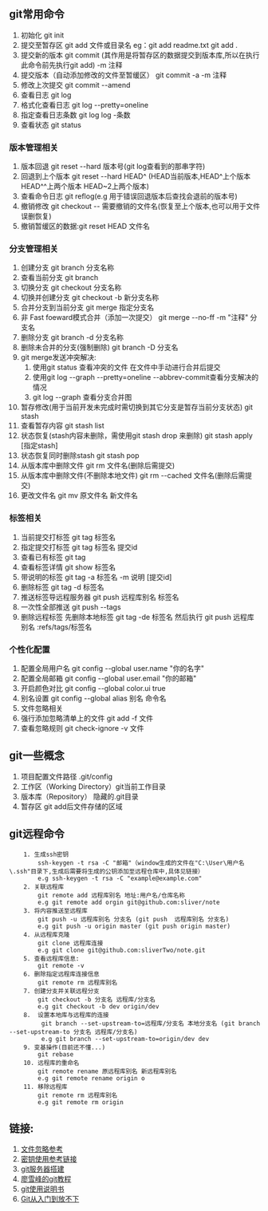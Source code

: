 ## git常用命令
1. 初始化 git init
2. 提交至暂存区  git add 文件或目录名 eg：git add readme.txt git add .
3. 提交新的版本 git commit (其作用是将暂存区的数据提交到版本库,所以在执行此命令前先执行git add) -m 注释
4. 提交版本（自动添加修改的文件至暂缓区） git commit -a -m 注释
5. 修改上次提交 git commit --amend
6. 查看日志 git log
7. 格式化查看日志 git log --pretty=oneline
8. 指定查看日志条数 git log log -条数
9. 查看状态 git status

### 版本管理相关
1. 版本回退 git reset --hard 版本号(git log查看到的那串字符) 
2. 回退到上个版本 git reset --hard HEAD^ (HEAD当前版本,HEAD^上个版本 HEAD^^上两个版本 HEAD~2上两个版本)
3. 查看命令日志 git reflog(e.g 用于错误回退版本后查找会退前的版本号)
4. 撤销修改 git checkout -- 需要撤销的文件名(恢复至上个版本,也可以用于文件误删恢复)
5. 撤销暂缓区的数据:git reset HEAD 文件名

### 分支管理相关
1. 创建分支 git branch 分支名称
2. 查看当前分支 git branch
3. 切换分支 git checkout 分支名称
4. 切换并创建分支 git checkout -b 新分支名称
5. 合并分支到当前分支 git merge 指定分支名
6. 非 Fast foeward模式合并（添加一次提交） git merge --no-ff -m "注释" 分支名
7. 删除分支 git branch -d 分支名称
8. 删除未合并的分支(强制删除) git branch -D 分支名
9. git merge发送冲突解决:
	1. 使用git status 查看冲突的文件 在文件中手动进行合并后提交 
	2. 使用git log --graph --pretty=oneline --abbrev-commit查看分支解决的情况
	3. git log --graph 查看分支合并图
10. 暂存修改(用于当前开发未完成时需切换到其它分支是暂存当前分支状态) git stash
11. 查看暂存内容 git stash list
12. 状态恢复(stash内容未删除，需使用git stash drop 来删除) git stash apply  [指定stash]
13. 状态恢复同时删除stash git stash pop
14. 从版本库中删除文件 git rm 文件名(删除后需提交)
15. 从版本库中删除文件(不删除本地文件) git rm --cached 文件名(删除后需提交)
16. 更改文件名 git mv 原文件名 新文件名

###  标签相关
1. 当前提交打标签 git tag 标签名
2. 指定提交打标签 git tag  标签名 提交id
3. 查看已有标签 git tag
4. 查看标签详情 git show 标签名
5. 带说明的标签 git tag -a 标签名 -m 说明 [提交id]
6. 删除标签 git tag -d 标签名
7. 推送标签导远程服务器 git push 远程库别名 标签名 
8. 一次性全部推送  git push --tags
9. 删除远程标签 先删除本地标签 git tag -de 标签名 然后执行 git push 远程库别名 :refs/tags/标签名

###  个性化配置
1. 配置全局用户名 git config --global user.name "你的名字"
2. 配置全局邮箱 git config --global user.email "你的邮箱"
3. 开启颜色对比 git config --global color.ui true
4. 别名设置 git config --global alias 别名 命令名
5. 文件忽略相关
6. 强行添加忽略清单上的文件 git  add -f 文件
7. 查看忽略规则 git check-ignore -v 文件

## git一些概念
1. 项目配置文件路径 .git/config
2. 工作区（Working Directory）git当前工作目录
3. 版本库（Repository） 隐藏的.git目录
4. 暂存区 git add后文件存储的区域

## git远程命令

```
	1. 生成ssh密钥
		ssh-keygen -t rsa -C "邮箱"（window生成的文件在"C:\User\用户名\.ssh"目录下,生成后需要将生成的公钥添加至远程仓库中,具体见链接）
		e.g ssh-keygen -t rsa -C "example@example.com" 
	2. 关联远程库
		git remote add 远程库别名 地址:用户名/仓库名称
		e.g git remote add orgin git@github.com:sliver/note
	3. 将内容推送至远程库
		git push -u 远程库别名 分支名 (git push  远程库别名 分支名)
		e.g git push -u origin master (git push origin master)
	4. 从远程库克隆
		git clone 远程库连接
		e.g git clone git@github.com:sliverTwo/note.git
	5. 查看远程库信息:
		git remote -v
	6. 删除指定远程库连接信息
		git remote rm 远程库别名
	7. 创建分支并关联远程分支
		git checkout -b 分支名 远程库/分支名
		e.g git checkout -b dev origin/dev
	8.	设置本地库与远程库的连接
		 git branch --set-upstream-to=远程库/分支名 本地分支名 (git branch --set-upstream-to 分支名 远程库/分支名)
		 e.g git branch --set-upstream-to=origin/dev dev
	9. 变基操作(目前还不懂...)
		git rebase 
	10. 远程库的重命名
		git remote rename 原远程库别名 新远程库别名
		e.g git remote rename origin o
	11. 移除远程库
		git remote rm 远程库别名	
		e.g git remote rm origin	

```
	
## 链接:  
1. [文件忽略参考](https://www.liaoxuefeng.com/wiki/0013739516305929606dd18361248578c67b8067c8c017b000/0013758404317281e54b6f5375640abbb11e67be4cd49e0000)
2. [密钥使用参考链接](https://www.liaoxuefeng.com/wiki/0013739516305929606dd18361248578c67b8067c8c017b000/001374385852170d9c7adf13c30429b9660d0eb689dd43a000)
3. [git服务器搭建](https://www.liaoxuefeng.com/wiki/0013739516305929606dd18361248578c67b8067c8c017b000/00137583770360579bc4b458f044ce7afed3df579123eca000)
4. [廖雪峰的git教程](https://www.liaoxuefeng.com/wiki/0013739516305929606dd18361248578c67b8067c8c017b000)  
5. [git使用说明书](https://git-scm.com/book/zh/v2)
6. [Git从入门到放不下](https://mp.weixin.qq.com/s?__biz=MzU2MTI4MjI0MQ==&mid=2247486978&idx=1&sn=e65b25b6fcaa5bac230335f92481145c&chksm=fc7a63accb0deaba8ce67e723a8b5ffda7326c7e692b9d086d2988fece49b0a048476c62fd5f&mpshare=1&scene=1&srcid=&sharer_sharetime=1564912267355&sharer_shareid=e3504e1944eb3dd430f519b6bb0b06d7&key=1dba5b91472eb4eac37c405d26d405298b97a334519bcb25a6adc1bcb3e41229d30a721cc5e7c159dbdf7b1b2972d96b980aee3adca05f432e872b0a671d1742621284e46c890f1d1197122da46df906&ascene=1&uin=MTQwNzUzNTMxMw%3D%3D&devicetype=Windows+10&version=62060844&lang=en&pass_ticket=HZkK25BolGK8G4B%2FlI9TzKEAKtQrt%2FHMYeTR%2B2u2Bfu89t7bOzQNspmi9f0Ey2An)
